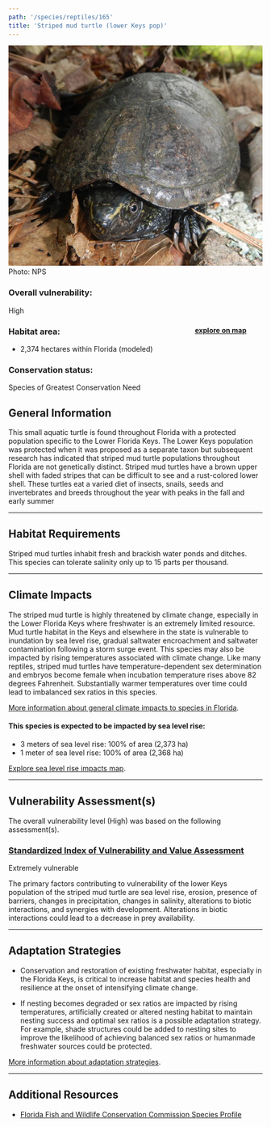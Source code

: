 ```yaml
---
path: '/species/reptiles/165'
title: 'Striped mud turtle (lower Keys pop)'
---
```


<content-header icon="turtles" title="Striped mud turtle (lower Keys pop)" subtitle="Kinosternon baurii">
</content-header>

<div id="TopSection">

<div class="header-photo"><img src="165.jpg" alt="Photo for 165"/>
<figcaption>Photo: NPS</figcaption></div>

<div>

### Overall vulnerability:

<div class="vulnerability vulnerability-high">High</div>

<h3>Habitat area: 
<a href="/species/reptiles/165/map" style="float:right;font-size:smaller;margin-right: 2rem;">
<fa-icon name="map"></fa-icon>
explore on map
</a>
</h3>

-   2,374 hectares within Florida (modeled)


### Conservation status:

Species of Greatest Conservation Need

</div>
</div>

## General Information

This small aquatic turtle is found throughout Florida with a protected population specific to the Lower Florida Keys.  The Lower Keys population was protected when it was proposed as a separate taxon but subsequent research has indicated that striped mud turtle populations throughout Florida are not genetically distinct. Striped mud turtles have a brown upper shell with faded stripes that can be difficult to see and a rust-colored lower shell.  These turtles eat a varied diet of insects, snails, seeds and invertebrates and breeds throughout the year with peaks in the fall and early summer

<hr />

## Habitat Requirements

Striped mud turtles inhabit fresh and brackish water ponds and ditches.  This species can tolerate salinity only up to 15 parts per thousand.

<hr />

## Climate Impacts

The striped mud turtle is highly threatened by climate change, especially in the Lower Florida Keys where freshwater is an extremely limited resource.  Mud turtle habitat in the Keys and elsewhere in the state is vulnerable to inundation by sea level rise, gradual saltwater encroachment and saltwater contamination following a storm surge event.  This species may also be impacted by rising temperatures associated with climate change.  Like many reptiles, striped mud turtles have temperature-dependent sex determination and embryos become female when incubation temperature rises above 82 degrees Fahrenheit.   Substantially warmer temperatures over time could lead to imbalanced sex ratios in this species.

[More information about general climate impacts to species in Florida](/impacts/species).


#### This species is expected to be impacted by sea level rise:

- 3 meters of sea level rise: 100% of area (2,373 ha)
- 1 meter of sea level rise: 100% of area (2,368 ha)

[Explore sea level rise impacts map](/species/reptiles/165/map).


<hr />

## Vulnerability Assessment(s)

The overall vulnerability level (High) was based on the following assessment(s).
#### 
<div class="vulnerability-header">
<h3><a href="/impacts/vulnerability/sivva/species">Standardized Index of Vulnerability and Value Assessment</a></h3>
<div class="vulnerability vulnerability-extreme">Extremely vulnerable</div>
</div> 

The primary factors contributing to vulnerability of the lower Keys population of the striped mud turtle are sea level rise, erosion, presence of barriers, changes in precipitation, changes in salinity, alterations to biotic interactions, and synergies with development.  Alterations in biotic interactions could lead to a decrease in prey availability.


<hr />

## Adaptation Strategies

- Conservation and restoration of existing freshwater habitat, especially in the Florida Keys, is critical to increase habitat and species health and resilience at the onset of intensifying climate change.

- If nesting becomes degraded or sex ratios are impacted by rising temperatures, artificially created or altered nesting habitat to maintain nesting success and optimal sex ratios is a possible adaptation strategy.  For example, shade structures could be added to nesting sites to improve the likelihood of achieving balanced sex ratios or humanmade freshwater sources could be protected.

[More information about adaptation strategies](/strategies).

<hr />


## Additional Resources

- [Florida Fish and Wildlife Conservation Commission Species Profile](https://myfwc.com/wildlifehabitats/profiles/reptiles/freshwater-turtles/striped-mud-turtle/)
